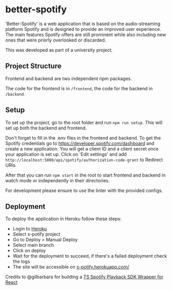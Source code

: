 # better-spotify

'Better-Spotify' is a web application that is based on the audio-streaming platform Spotify and is designed to provide an improved user experience. The main features Spotify offers are still prominent while also including new ones that were priorly overlooked or discarded.

This was developed as part of a university project.

## Project Structure

Frontend and backend are two independent npm packages.

The code for the frontend is in `/frontend`, the code for the backend in `/backend`.

## Setup

To set up the project, go to the root folder and run `npm run setup`.
This will set up both the backend and frontend.

Don't forget to fill in the .env files in the frontend and backend.
To get the Spotify credentials go to https://developer.spotify.com/dashboard and create a new application.
You will get a client ID and a client secret once your application is set up.
Click on 'Edit settings' and add `http://localhost:5000/api/spotify/authorization-code-grant` to Redirect URIs.

After that you can run `npm start` in the root to start frontend and backend in watch mode or independently in their directories.

For development please ensure to use the linter with the provided configs.

## Deployment

To deploy the application in Heroku follow these steps:
* Login to [Heroku](https://id.heroku.com/login)
* Select s-potify project
* Go to Deploy > Manual Deploy
* Select main branch
* Click on deploy
* Wait for the deployment to succeed, if there's a failed deployment check the logs 
* The site will be accessible on [s-potify.herokuapp.com/](s-potify.herokuapp.com/)



Credits to @gilbarbara for building a [TS Spotify Playback SDK Wrapper for React](https://github.com/gilbarbara/react-spotify-web-playback)
